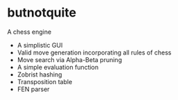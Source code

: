 # butnotquite
A chess engine

- A simplistic GUI
- Valid move generation incorporating all rules of chess
- Move search via Alpha-Beta pruning
- A simple evaluation function
- Zobrist hashing
- Transposition table
- FEN parser
